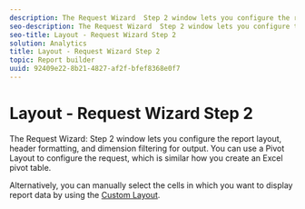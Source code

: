 ```yaml
---
description: The Request Wizard  Step 2 window lets you configure the report layout, header formatting, and dimension filtering for output. You can use a Pivot Layout to configure the request, which is similar how you create an Excel pivot table.
seo-description: The Request Wizard  Step 2 window lets you configure the report layout, header formatting, and dimension filtering for output. You can use a Pivot Layout to configure the request, which is similar how you create an Excel pivot table.
seo-title: Layout - Request Wizard Step 2
solution: Analytics
title: Layout - Request Wizard Step 2
topic: Report builder
uuid: 92409e22-8b21-4827-af2f-bfef8368e0f7
---
```


# Layout - Request Wizard Step 2

The Request Wizard: Step 2 window lets you configure the report layout, header formatting, and dimension filtering for output. You can use a Pivot Layout to configure the request, which is similar how you create an Excel pivot table.

Alternatively, you can manually select the cells in which you want to display report data by using the [Custom Layout](/help/analyze/report-builder/layout/configure-the-custom-layout.md).
